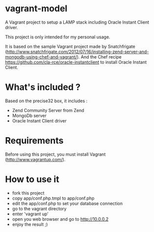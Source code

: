 vagrant-model
=============

A Vagrant project to setup a LAMP stack including Oracle Instant Client driver.

This project is only intended for my personal usage.

It is based on the sample Vagrant project made by Snatchfrigate (http://www.snatchfrigate.com/2012/07/16/installing-zend-server-and-mongodb-using-chef-and-vagrant/).
And the Chef recipe https://github.com/cla-rce/oracle-instantclient to install Oracle Instant Client.

What's included ?
=================

Based on the precise32 box, it includes :
* Zend Community Server from Zend
* MongoDb server
* Oracle Instant Client driver


Requirements
============
Before using this project, you must install Vagrant (http://www.vagrantup.com/).

How to use it
=============

* fork this project
* copy app/conf.php.tmpl to app/conf.php
* edit the app/conf.php to set your database connection
* go to the vagrant directory
* enter 'vagrant up'
* open you web browser and go to http://10.0.0.2
* enjoy the result ;)

